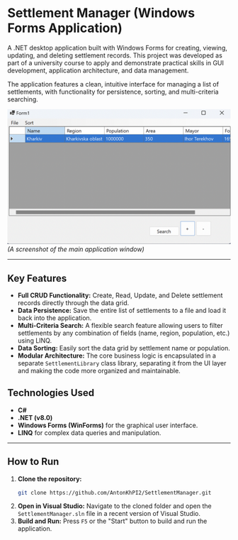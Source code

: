 # Settlement Manager (Windows Forms Application)

A .NET desktop application built with Windows Forms for creating, viewing, updating, and deleting settlement records. This project was developed as part of a university course to apply and demonstrate practical skills in GUI development, application architecture, and data management.

The application features a clean, intuitive interface for managing a list of settlements, with functionality for persistence, sorting, and multi-criteria searching.

![Settlement Manager Screenshot](screenshot.png) 
*(A screenshot of the main application window)*

---

## Key Features

- **Full CRUD Functionality:** Create, Read, Update, and Delete settlement records directly through the data grid.
- **Data Persistence:** Save the entire list of settlements to a file and load it back into the application.
- **Multi-Criteria Search:** A flexible search feature allowing users to filter settlements by any combination of fields (name, region, population, etc.) using LINQ.
- **Data Sorting:** Easily sort the data grid by settlement name or population.
- **Modular Architecture:** The core business logic is encapsulated in a separate `SettlementLibrary` class library, separating it from the UI layer and making the code more organized and maintainable.

## Technologies Used

- **C#**
- **.NET (v8.0)**
- **Windows Forms (WinForms)** for the graphical user interface.
- **LINQ** for complex data queries and manipulation.

---

## How to Run

1.  **Clone the repository:**
    ```bash
    git clone https://github.com/AntonKhPI2/SettlementManager.git
    ```
2.  **Open in Visual Studio:**
    Navigate to the cloned folder and open the `SettlementManager.sln` file in a recent version of Visual Studio.
3.  **Build and Run:**
    Press `F5` or the "Start" button to build and run the application.
